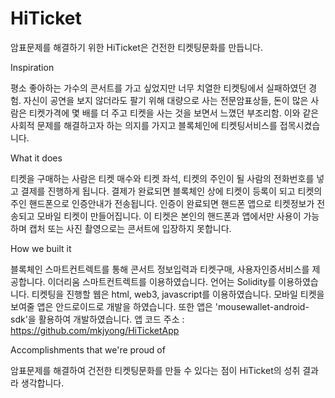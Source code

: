 # HiTicket

암표문제를 해결하기 위한 HiTicket은 건전한 티켓팅문화를 만듭니다.

Inspiration

평소 좋아하는 가수의 콘서트를 가고 싶었지만 너무 치열한 티켓팅에서 실패하였던 경험. 자신이 공연을 보지 않더라도 팔기 위해 대량으로 사는 전문암표상들, 돈이 많은 사람은 티켓가격에 몇 배를 더 주고 티켓을 사는 것을 보면서 느꼈던 부조리함. 이와 같은 사회적 문제를 해결하고자 하는 의지를 가지고 블록체인에 티켓팅서비스를 접목시켰습니다.

What it does

티켓을 구매하는 사람은 티켓 매수와 티켓 좌석, 티켓의 주인이 될 사람의 전화번호를 넣고 결제를 진행하게 됩니다. 결제가 완료되면 블록체인 상에 티켓이 등록이 되고 티켓의 주인 핸드폰으로 인증안내가 전송됩니다. 인증이 완료되면 핸드폰 앱으로 티켓정보가 전송되고 모바일 티켓이 만들어집니다. 이 티켓은 본인의 핸드폰과 앱에서만 사용이 가능하며 캡처 또는 사진 촬영으로는 콘서트에 입장하지 못합니다.

How we built it

블록체인 스마트컨트렉트를 통해 콘서트 정보입력과 티켓구매, 사용자인증서비스를 제공합니다. 이더리움 스마트컨트렉트를 이용하였습니다. 언어는 Solidity를 이용하였습니다. 티켓팅을 진행할 웹은 html, web3, javascript를 이용하였습니다. 모바일 티켓을 보여줄 앱은 안드로이드로 개발을 하였습니다. 또한 앱은 'mousewallet-android-sdk'을 활용하여 개발하였습니다.
앱 코드 주소 : https://github.com/mkjyong/HiTicketApp

Accomplishments that we're proud of

암표문제를 해결하여 건전한 티켓팅문화를 만들 수 있다는 점이 HiTicket의 성취 결과라 생각합니다.
